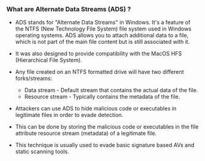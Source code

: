 
### What are Alternate Data Streams (ADS) ?

- ADS stands for "Alternate Data Streams" in Windows. It's a feature of the NTFS (New Technology File System) file system used in Windows operating systems. ADS allows you to attach additional data to a file, which is not part of the main file content but is still associated with it.

- It was also designed to provide compatibility with the MacOS HFS (Hierarchical File System). 

- Any file created on an NTFS formatted drive will have two different forks/streams: 
	+ Data stream - Default stream that contains the actual data of the file. 
	+ Resource stream - Typically contains the metadata of the file.

- Attackers can use ADS to hide malicious code or executables in legitimate files in order to evade detection.

- This can be done by storing the malicious code or executables in the file attribute resource stream (metadata) of a legitimate file.

- This technique is usually used to evade basic signature based AVs and static scanning tools. 